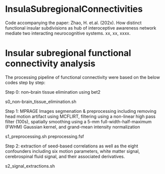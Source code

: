 # InsulaSubregionalConnectivities
Code accompanying the paper: Zhao, H. et.al. (202x). How distinct functional insular subdivisions as hub of interoceptive awareness network mediate two interacting neurocognitive systems. xx, xx, xxxx.
# Insular subregional functional connectivity analysis 
The processing pipeline of functional connectivity were based on the below codes step by step:

Step 0: non–brain tissue elimination using bet2

s0_non-brain_tissue_elimination.sh

Step 1: MPRAGE Images segmenation & preprocessing including removing head motion artifact using MCFLIRT, filtering using a non-linear high pass filter (100s), spatially smoothing using a 5-mm full-width-half-maximum (FWHM) Gaussian kernel, and grand-mean intensity normalization

s1_preprocessing.sh
preprocessing.fsf

Step 2: extraction of seed-based correlations as well as the eight confounders including six motion parameters, white matter signal, cerebrospinal fluid signal, and their associated derivatives.

s2_signal_extractions.sh




